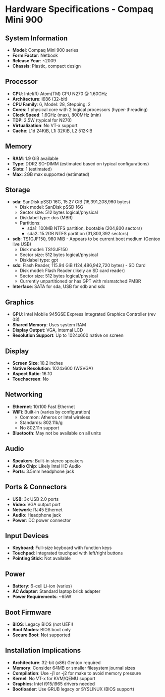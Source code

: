 # Hardware Specifications - Compaq Mini 900

## System Information
- **Model**: Compaq Mini 900 series
- **Form Factor**: Netbook
- **Release Year**: ~2009
- **Chassis**: Plastic, compact design

## Processor
- **CPU**: Intel(R) Atom(TM) CPU N270 @ 1.60GHz
- **Architecture**: i686 (32-bit)
- **CPU Family**: 6, Model: 28, Stepping: 2
- **Cores**: 1 physical core with 2 logical processors (hyper-threading)
- **Clock Speed**: 1.6GHz (max), 800MHz (min)
- **TDP**: 2.5W (typical for N270)
- **Virtualization**: No VT-x support
- **Cache**: L1d 24KiB, L1i 32KiB, L2 512KiB

## Memory
- **RAM**: 1.9 GiB available
- **Type**: DDR2 SO-DIMM (estimated based on typical configurations)
- **Slots**: 1 (estimated)
- **Max**: 2GB max supported (estimated)

## Storage
- **sda**: SanDisk pSSD 16G, 15.27 GiB (16,391,208,960 bytes)
  - Disk model: SanDisk pSSD 16G
  - Sector size: 512 bytes logical/physical
  - Disklabel type: dos (MBR)
  - Partitions:
    - sda1: 100MB NTFS partition, bootable (204,800 sectors)
    - sda2: 15.2GB NTFS partition (31,803,392 sectors)
- **sdb**: TS1GJF150, 980 MiB - Appears to be current boot medium (Gentoo live USB)
  - Disk model: TS1GJF150
  - Sector size: 512 bytes logical/physical
  - Disklabel type: gpt
- **sdc**: Flash Reader, 115.94 GiB (124,486,942,720 bytes) - SD Card
  - Disk model: Flash Reader (likely an SD card reader)
  - Sector size: 512 bytes logical/physical
  - Currently unpartitioned or has GPT with mismatched PMBR
- **Interface**: SATA for sda, USB for sdb and sdc

## Graphics
- **GPU**: Intel Mobile 945GSE Express Integrated Graphics Controller (rev 03)
- **Shared Memory**: Uses system RAM
- **Display Output**: VGA, internal LCD
- **Resolution Support**: Up to 1024x600 native on screen

## Display
- **Screen Size**: 10.2 inches
- **Native Resolution**: 1024x600 (WSVGA)
- **Aspect Ratio**: 16:10
- **Touchscreen**: No

## Networking
- **Ethernet**: 10/100 Fast Ethernet
- **WiFi**: Built-in (varies by configuration)
  - Common: Atheros or Intel wireless
  - Standards: 802.11b/g
  - No 802.11n support
- **Bluetooth**: May not be available on all units

## Audio
- **Speakers**: Built-in stereo speakers
- **Audio Chip**: Likely Intel HD Audio
- **Ports**: 3.5mm headphone jack

## Ports & Connectors
- **USB**: 3x USB 2.0 ports
- **Video**: VGA output port
- **Network**: RJ45 Ethernet
- **Audio**: Headphone jack
- **Power**: DC power connector

## Input Devices
- **Keyboard**: Full-size keyboard with function keys
- **Touchpad**: Integrated touchpad with left/right buttons
- **Pointing Stick**: Not available

## Power
- **Battery**: 6-cell Li-ion (varies)
- **AC Adapter**: Standard laptop brick adapter
- **Power Requirements**: ~65W

## Boot Firmware
- **BIOS**: Legacy BIOS (not UEFI)
- **Boot Modes**: BIOS boot only
- **Secure Boot**: Not supported

## Installation Implications
- **Architecture**: 32-bit (x86) Gentoo required
- **Memory**: Consider 64MB or smaller filesystem journal sizes
- **Compilation**: Use -j1 or -j2 for make to avoid memory pressure
- **Kernel**: No VT-x for KVM/QEMU support
- **Graphics**: Intel i915/i965 drivers needed
- **Bootloader**: Use GRUB legacy or SYSLINUX (BIOS support)